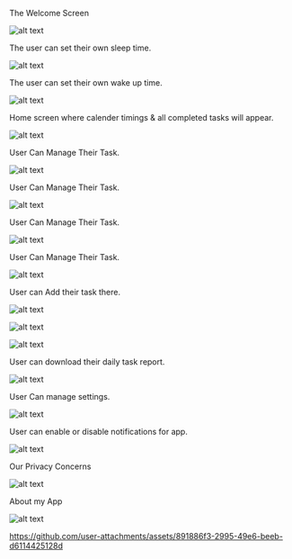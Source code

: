 The Welcome Screen  

![alt text](01.jpeg)

The user can set their own sleep time.

![alt text](02.jpeg)

The user can set their own wake up time. 

![alt text](03.jpeg)

Home screen where calender timings & all completed tasks will appear. 

![alt text](04.jpeg)

User Can Manage Their Task.

![alt text](05.jpeg)

User Can Manage Their Task.

![alt text](06.jpeg)

User Can Manage Their Task.

![alt text](07.jpeg)

User Can Manage Their Task.

![alt text](08.jpeg)

User can Add their task there.

![alt text](9.jpeg)

![alt text](10.jpeg)

![alt text](11.jpeg)

User can download their daily task report. 

![alt text](16.jpeg)   

User Can manage settings.

![alt text](12.jpeg)

User can enable or disable notifications for app.

![alt text](13.jpeg)

Our Privacy Concerns

![alt text](14.jpeg)

About my App 

![alt text](15.jpeg)

https://github.com/user-attachments/assets/891886f3-2995-49e6-beeb-d6114425128d

